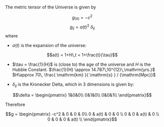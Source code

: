 The metric tensor of the Universe is given by

$$g_{00} = -c^2$$
$$g_{ij} = {a(t)}^2\ \delta_{ij}$$
where

- $a(t)$ is the expansion of the universe:

$$a(t) = 1+H\,t = 1+\frac{t}{\tau}$$
- $\tau = \frac{1}{H}$ is (close to) the age of the universe and $H$ is the Hubble Constant.
    $\frac{1}{H} \approx 14.787\,10^{12}\,\mathrm{yrs.}$
    $H ​\approx 70\, \frac{ \mathrm{km} }{ \mathrm{s} } / {\mathrm{Mpc}}$

- $\delta_{ij}$ is the Kronecker Delta, which in 3 dimensions is given by:

$$\delta = \begin{pmatrix}
1&0&0\\
0&1&0\\
0&0&1\\
\end{pmatrix}$$

Therefore

$$g = \begin{pmatrix}
-c^2 & 0 & 0 & 0\\
0 & a(t) & 0 & 0 \\
0 & 0 & a(t) & 0 \\
0 & 0 & 0 & a(t) \\
\end{pmatrix}$$
